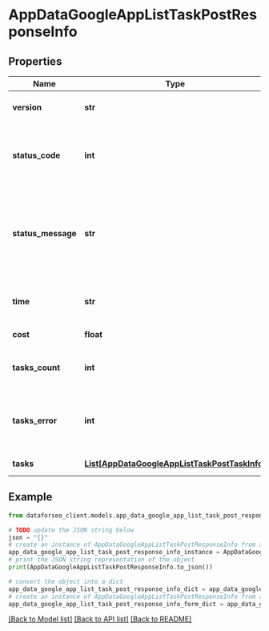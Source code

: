 # AppDataGoogleAppListTaskPostResponseInfo


## Properties

Name | Type | Description | Notes
------------ | ------------- | ------------- | -------------
**version** | **str** | the current version of the API | [optional] 
**status_code** | **int** | general status code you can find the full list of the response codes here | [optional] 
**status_message** | **str** | general informational message you can find the full list of general informational messages here | [optional] 
**time** | **str** | total execution time, seconds | [optional] 
**cost** | **float** | total tasks cost, USD | [optional] 
**tasks_count** | **int** | the number of tasks in the tasks array | [optional] 
**tasks_error** | **int** | the number of tasks in the tasks array returned with an error | [optional] 
**tasks** | [**List[AppDataGoogleAppListTaskPostTaskInfo]**](AppDataGoogleAppListTaskPostTaskInfo.md) | array of tasks | [optional] 

## Example

```python
from dataforseo_client.models.app_data_google_app_list_task_post_response_info import AppDataGoogleAppListTaskPostResponseInfo

# TODO update the JSON string below
json = "{}"
# create an instance of AppDataGoogleAppListTaskPostResponseInfo from a JSON string
app_data_google_app_list_task_post_response_info_instance = AppDataGoogleAppListTaskPostResponseInfo.from_json(json)
# print the JSON string representation of the object
print(AppDataGoogleAppListTaskPostResponseInfo.to_json())

# convert the object into a dict
app_data_google_app_list_task_post_response_info_dict = app_data_google_app_list_task_post_response_info_instance.to_dict()
# create an instance of AppDataGoogleAppListTaskPostResponseInfo from a dict
app_data_google_app_list_task_post_response_info_form_dict = app_data_google_app_list_task_post_response_info.from_dict(app_data_google_app_list_task_post_response_info_dict)
```
[[Back to Model list]](../README.md#documentation-for-models) [[Back to API list]](../README.md#documentation-for-api-endpoints) [[Back to README]](../README.md)


